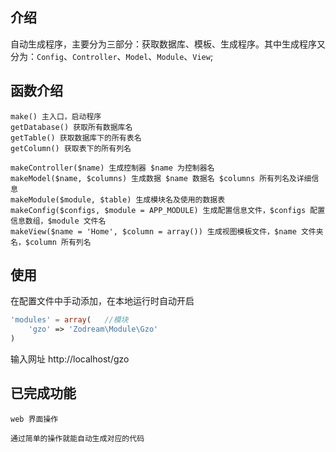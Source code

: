 ## 介绍

自动生成程序，主要分为三部分：获取数据库、模板、生成程序。其中生成程序又分为：`Config`、`Controller`、`Model`、`Module`、`View`;    
        

## 函数介绍

    make() 主入口，启动程序    
    getDatabase() 获取所有数据库名    
    getTable() 获取数据库下的所有表名    
    getColumn() 获取表下的所有列名    
        
    makeController($name) 生成控制器 $name 为控制器名    
    makeModel($name, $columns) 生成数据 $name 数据名 $columns 所有列名及详细信息    
    makeModule($module, $table) 生成模块名及使用的数据表    
    makeConfig($configs, $module = APP_MODULE) 生成配置信息文件，$configs 配置信息数组，$module 文件名    
    makeView($name = 'Home', $column = array()) 生成视图模板文件，$name 文件夹名，$column 所有列名    
        

## 使用

在配置文件中手动添加，在本地运行时自动开启    
   

```php
'modules' = array(   //模块
    'gzo' => 'Zodream\Module\Gzo'
)

```
   
输入网址 http://localhost/gzo
        

## 已完成功能

    web 界面操作

    通过简单的操作就能自动生成对应的代码    